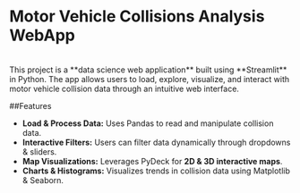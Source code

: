 <H1>Motor Vehicle Collisions Analysis WebApp</H1><br>
This project is a **data science web application** built using **Streamlit** in Python. The app allows users to load, explore, visualize, and interact with motor vehicle collision data through an intuitive web interface.

##Features
- **Load & Process Data:** Uses Pandas to read and manipulate collision data.
- **Interactive Filters:** Users can filter data dynamically through dropdowns & sliders.
- **Map Visualizations:** Leverages PyDeck for **2D & 3D interactive maps**.
- **Charts & Histograms:** Visualizes trends in collision data using Matplotlib & Seaborn.

